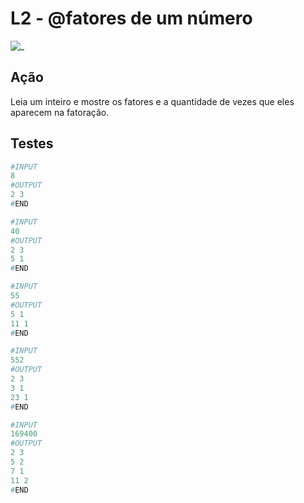 # L2 - @fatores de um número

![_](cover.jpg)

## Ação

Leia um inteiro e mostre os fatores e a quantidade de vezes que eles aparecem na fatoração.

## Testes

``` py
#INPUT
8
#OUTPUT
2 3
#END
```

```py
#INPUT
40
#OUTPUT
2 3
5 1
#END
```

```py
#INPUT
55
#OUTPUT
5 1
11 1
#END
```

```py
#INPUT
552
#OUTPUT
2 3
3 1
23 1
#END
```

```py
#INPUT
169400
#OUTPUT
2 3
5 2
7 1
11 2
#END

```
